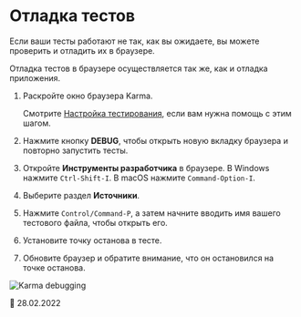# Отладка тестов

Если ваши тесты работают не так, как вы ожидаете, вы можете проверить и отладить их в браузере.

Отладка тестов в браузере осуществляется так же, как и отладка приложения.

1.  Раскройте окно браузера Karma.

    Смотрите [Настройка тестирования](guide/testing#set-up-testing), если вам нужна помощь с этим шагом.

1.  Нажмите кнопку **DEBUG**, чтобы открыть новую вкладку браузера и повторно запустить тесты.

1.  Откройте **Инструменты разработчика** в браузере. В Windows нажмите `Ctrl-Shift-I`. В macOS нажмите `Command-Option-I`.

1.  Выберите раздел **Источники**.

1.  Нажмите `Control/Command-P`, а затем начните вводить имя вашего тестового файла, чтобы открыть его.

1.  Установите точку останова в тесте.

1.  Обновите браузер и обратите внимание, что он остановился на точке останова.

<div class="lightbox">

<img alt="Karma debugging" src="generated/images/guide/testing/karma-1st-spec-debug.png">

</div>

<!-- links -->

<!-- external links -->

<!-- end links -->

:date: 28.02.2022
